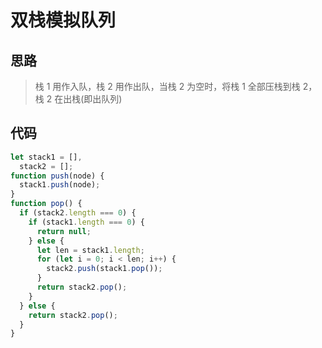# 双栈模拟队列

## 思路

> 栈 1 用作入队，栈 2 用作出队，当栈 2 为空时，将栈 1 全部压栈到栈 2，栈 2 在出栈(即出队列)

## 代码

```js
let stack1 = [],
  stack2 = [];
function push(node) {
  stack1.push(node);
}
function pop() {
  if (stack2.length === 0) {
    if (stack1.length === 0) {
      return null;
    } else {
      let len = stack1.length;
      for (let i = 0; i < len; i++) {
        stack2.push(stack1.pop());
      }
      return stack2.pop();
    }
  } else {
    return stack2.pop();
  }
}
```
